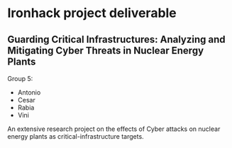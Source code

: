 # Ironhack project deliverable

## Guarding Critical Infrastructures: Analyzing and Mitigating Cyber Threats in Nuclear Energy Plants


Group 5:
- Antonio
- Cesar
- Rabia
- Vini

An extensive research project on the effects of Cyber attacks on nuclear energy plants as critical-infrastructure targets.